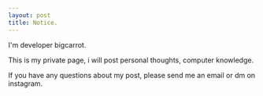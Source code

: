 ```yaml
---
layout: post
title: Notice.
---
```


I'm developer bigcarrot.

This is my private page, i will post personal thoughts, computer knowledge.

If you have any questions about my post, please send me an email or  dm on instagram.



